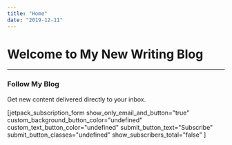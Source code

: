```yaml
---
title: "Home"
date: "2019-12-11"
---
```


# Welcome to My New Writing Blog

* * *

### Follow My Blog

Get new content delivered directly to your inbox.

\[jetpack\_subscription\_form show\_only\_email\_and\_button="true" custom\_background\_button\_color="undefined" custom\_text\_button\_color="undefined" submit\_button\_text="Subscribe" submit\_button\_classes="undefined" show\_subscribers\_total="false" \]
